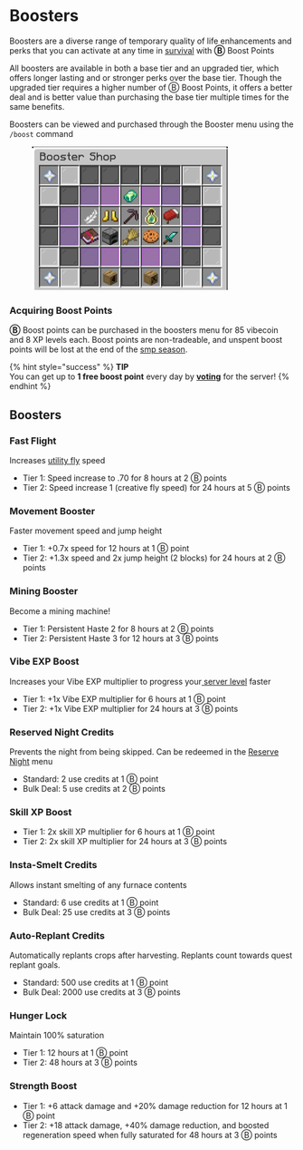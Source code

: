 # Boosters

Boosters are a diverse range of temporary quality of life enhancements and perks that you can activate at any time in [survival](broken-reference) with **Ⓑ** Boost Points

All boosters are available in both a base tier and an upgraded tier, which offers longer lasting and or stronger perks over the base tier. Though the upgraded tier requires a higher number of Ⓑ Boost Points, it offers a better deal and is better value than purchasing the base tier multiple times for the same benefits.

Boosters can be viewed and purchased through the Booster menu using the `/boost` command

<figure><img src="../.gitbook/assets/image (5).png" alt="" width="346"><figcaption></figcaption></figure>

### Acquiring Boost Points

**Ⓑ** Boost points can be purchased in the boosters menu for 85 vibecoin and 8 XP levels each.  Boost points are non-tradeable, and unspent boost points will be lost at the end of the [smp season](smp-survival-s8/season-information.md).

{% hint style="success" %}
**TIP**\
You can get up to **1 free boost point** every day by [**voting**](../general/misc./voting.md) for the server!
{% endhint %}

## Boosters

### **Fast Flight**

Increases [utility fly](tweak-list/utility-flight.md) speed

* Tier 1: Speed increase to .70 for 8 hours at 2 Ⓑ points
* Tier 2: Speed increase 1 (creative fly speed) for 24 hours at 5 Ⓑ points

### **Movement Booster**

Faster movement speed and jump height

* Tier 1: +0.7x speed for 12 hours at 1 Ⓑ point
* Tier 2: +1.3x speed and 2x jump height (2 blocks) for 24 hours at 2 Ⓑ points

### Mining Booster

Become a mining machine!

* Tier 1: Persistent Haste 2 for 8 hours at 2 Ⓑ points
* Tier 2: Persistent Haste 3 for 12 hours at  3 Ⓑ points

### **Vibe EXP Boost**

Increases your Vibe EXP multiplier to progress your[ server level](../general/leveling.md) faster

* Tier 1: +1x Vibe EXP multiplier for 6 hours at 1 Ⓑ point
* Tier 2: +1x Vibe EXP multiplier for 24 hours at 3 Ⓑ points

### **Reserved Night Credits**

Prevents the night from being skipped. Can be redeemed in the [Reserve Night](tweak-list/reserved-nights.md) menu

* Standard: 2 use credits at 1 Ⓑ point
* Bulk Deal: 5 use credits at 2 Ⓑ points

### **Skill XP Boost**

* Tier 1: 2x skill XP multiplier for 6 hours at 1 Ⓑ point
* Tier 2: 2x skill XP multiplier for 24 hours at 3 Ⓑ points

### **Insta-Smelt Credits**

Allows instant smelting of any furnace contents

* Standard: 6 use credits at 1 Ⓑ point
* Bulk Deal: 25 use credits at 3 Ⓑ points

### **Auto-Replant Credits**

Automatically replants crops after harvesting. Replants count towards quest replant goals.

* Standard: 500 use credits at 1 Ⓑ point
* Bulk Deal: 2000 use credits at 3 Ⓑ points

### **Hunger Lock**

Maintain 100% saturation

* Tier 1: 12 hours at 1 Ⓑ point
* Tier 2: 48 hours at 3 Ⓑ points

### **Strength Boost**

* Tier 1: +6 attack damage and +20% damage reduction for 12 hours at 1 Ⓑ point
* Tier 2: +18 attack damage, +40% damage reduction, and boosted regeneration speed when fully saturated for 48 hours at 3 Ⓑ points
